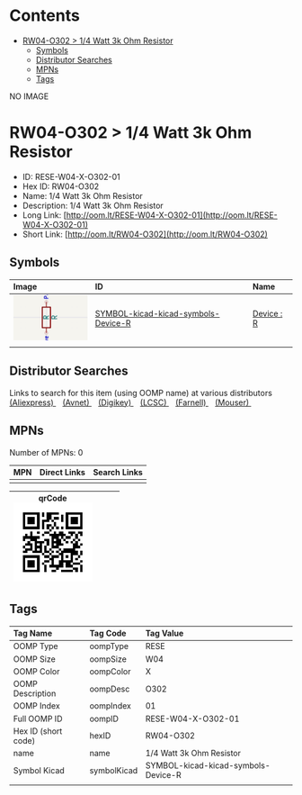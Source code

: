 



Contents
========

* [RW04-O302 > 1/4 Watt 3k Ohm Resistor](#rw04-o302--14-watt-3k-ohm-resistor)
	* [Symbols](#symbols)
	* [Distributor Searches](#distributor-searches)
	* [MPNs](#mpns)
	* [Tags](#tags)
  
NO IMAGE  
# RW04-O302 > 1/4 Watt 3k Ohm Resistor

- ID: RESE-W04-X-O302-01
- Hex ID: RW04-O302
- Name: 1/4 Watt 3k Ohm Resistor
- Description: 1/4 Watt 3k Ohm Resistor
- Long Link: [http://oom.lt/RESE-W04-X-O302-01](http://oom.lt/RESE-W04-X-O302-01)
- Short Link: [http://oom.lt/RW04-O302](http://oom.lt/RW04-O302)

## Symbols
  

|Image|ID|Name|
| :--- | :--- | :--- |
|[![](https://raw.githubusercontent.com/oomlout/oomlout_OOMP_eda_V2/main/SYMBOL/kicad/kicad-symbols/Device/R/image_140.png)](https://github.com/oomlout/oomlout_OOMP_eda_V2/tree/main/SYMBOL/kicad/kicad-symbols/Device/R/)|[SYMBOL-kicad-kicad-symbols-Device-R](https://github.com/oomlout/oomlout_OOMP_eda_V2/tree/main/SYMBOL/kicad/kicad-symbols/Device/R/)|[Device : R](https://github.com/oomlout/oomlout_OOMP_eda_V2/tree/main/SYMBOL/kicad/kicad-symbols/Device/R/)|
||||

## Distributor Searches
  
Links to search for this item (using OOMP name) at various distributors  
[(Aliexpress) ](https://www.aliexpress.com/wholesale?SearchText=11171/4+Watt+3k+Ohm+Resistor)&nbsp;&nbsp;&nbsp;[(Avnet) ](https://www.avnet.com/shop/us/search/1/4+Watt+3k+Ohm+Resistor)&nbsp;&nbsp;&nbsp;[(Digikey) ](https://www.digikey.co.uk/en/products/result?s=1/4+Watt+3k+Ohm+Resistor)&nbsp;&nbsp;&nbsp;[(LCSC) ](https://www.lcsc.com/search?q=1/4+Watt+3k+Ohm+Resistor)&nbsp;&nbsp;&nbsp;[(Farnell) ](https://uk.farnell.com/search?st=1/4+Watt+3k+Ohm+Resistor)&nbsp;&nbsp;&nbsp;[(Mouser) ](https://www.mouser.com/c/?q=1/4+Watt+3k+Ohm+Resistor)&nbsp;&nbsp;&nbsp;
## MPNs
  
Number of MPNs: 0  

|MPN|Direct Links|Search Links|
| :--- | :--- | :--- |
||||
  

|qrCode<br>[![](https://raw.githubusercontent.com/oomlout/oomlout_OOMP_parts_V2/main/RESE/W04/X/O302/01/qrCode_140.png)](https://github.com/oomlout/oomlout_OOMP_parts_V2/tree/main/RESE/W04/X/O302/01/qrCode.png)||||
| :---: | :---: | :---: | :---: |

## Tags
  

|Tag Name|Tag Code|Tag Value|
| :--- | :--- | :--- |
|OOMP Type|oompType|RESE|
|OOMP Size|oompSize|W04|
|OOMP Color|oompColor|X|
|OOMP Description|oompDesc|O302|
|OOMP Index|oompIndex|01|
|Full OOMP ID|oompID|RESE-W04-X-O302-01|
|Hex ID (short code)|hexID|RW04-O302|
|name|name|1/4 Watt 3k Ohm Resistor|
|Symbol Kicad|symbolKicad|SYMBOL-kicad-kicad-symbols-Device-R|
||||
